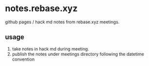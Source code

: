 # notes.rebase.xyz

github pages / hack md notes from rebase.xyz meetings.

## usage

1. take notes in hack md during meeting.
2. publish the notes under meetings directory following the datetime convention


